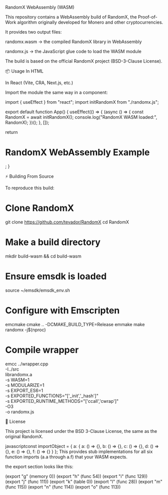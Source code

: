 RandomX WebAssembly (WASM)

This repository contains a WebAssembly build of RandomX, the Proof-of-Work algorithm originally developed for Monero and other cryptocurrencies.

It provides two output files:

randomx.wasm → the compiled RandomX library in WebAssembly

randomx.js → the JavaScript glue code to load the WASM module

The build is based on the official RandomX project (BSD-3-Clause License).

📦 Usage
In HTML
<script type="module">
  import initRandomX from './randomx.js';

  const run = async () => {
    const RandomX = await initRandomX();

    // Initialize with a key (seed)
    const key = new TextEncoder().encode("test-key");
    RandomX.ccall("init", null, ["array", "number"], [key, key.length]);

    // Hash input
    const input = new TextEncoder().encode("hello world");
    const outputPtr = RandomX._malloc(32);
    RandomX.ccall("hash", null, ["array", "number", "number"], [input, input.length, outputPtr]);

    // Copy result back into JS
    const result = new Uint8Array(RandomX.HEAPU8.buffer, outputPtr, 32);
    console.log("Hash:", Array.from(result).map(b => b.toString(16).padStart(2, "0")).join(""));

    RandomX._free(outputPtr);
  };

  run();
</script>

In React (Vite, CRA, Next.js, etc.)

Import the module the same way in a component:

import { useEffect } from "react";
import initRandomX from "./randomx.js";

export default function App() {
  useEffect(() => {
    (async () => {
      const RandomX = await initRandomX();
      console.log("RandomX WASM loaded:", RandomX);
    })();
  }, []);

  return <h1>RandomX WebAssembly Example</h1>;
}

⚡ Building From Source

To reproduce this build:

# Clone RandomX
git clone https://github.com/tevador/RandomX
cd RandomX

# Make a build directory
mkdir build-wasm && cd build-wasm

# Ensure emsdk is loaded
source ~/emsdk/emsdk_env.sh

# Configure with Emscripten
emcmake cmake .. -DCMAKE_BUILD_TYPE=Release
emmake make randomx -j$(nproc)

# Compile wrapper
emcc ../wrapper.cpp \
  -I../src \
  librandomx.a \
  -s WASM=1 \
  -s MODULARIZE=1 \
  -s EXPORT_ES6=1 \
  -s EXPORTED_FUNCTIONS="['_init','_hash']" \
  -s EXPORTED_RUNTIME_METHODS="['ccall','cwrap']" \
  -O3 \
  -o randomx.js

📜 License

This project is licensed under the BSD 3-Clause License, the same as the original RandomX.


javascriptconst importObject = {
    a: {
        a: () => {},
        b: () => {},
        c: () => {},
        d: () => {},
        e: () => {},
        f: () => {}
    }
};
This provides stub implementations for all six function imports (a.a through a.f) that your WASM expects.

the export section looks like this:

(export "g" (memory 0))
(export "h" (func 54))
(export "i" (func 129))
(export "j" (func 111))
(export "k" (table 0))
(export "l" (func 28))
(export "m" (func 115))
(export "n" (func 114))
(export "o" (func 113))
